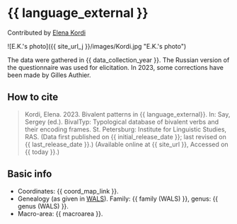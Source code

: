 # {{ language_external }}
Contributed by [Elena Kordi](https://iling.spb.ru/persons/kordi-elena-evgenevna)

![E.K.'s photo]({{ site_url_j }}/images/Kordi.jpg "E.K.'s photo")

The data were gathered in {{ data_collection_year }}. The Russian version of the questionnaire was used for elicitation. In 2023, some corrections have been made by Gilles Authier.


## How to cite
> Kordi, Elena. 2023. Bivalent patterns in {{ language_external}}. 
> In: Say, Sergey (ed.). BivalTyp: Typological database of bivalent verbs and their encoding frames. 
> St. Petersburg: Institute for Linguistic Studies, RAS. (Data first published on {{ initial_release_date }}; 
> last revised on {{ last_release_date }}.) (Available online at {{ site_url }}, Accessed on {{ today }}.)

## Basic info
- Coordinates: {{ coord_map_link }}.
- Genealogy (as given in [WALS](https://wals.info/)). Family: {{ family (WALS) }}, genus: {{ genus (WALS) }}.
- Macro-area: {{ macroarea }}.


